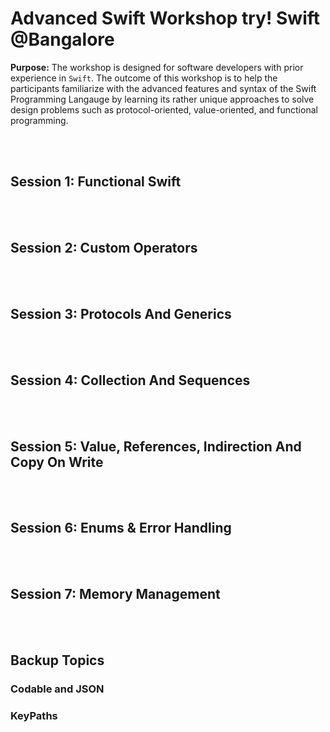 # Advanced Swift Workshop try! Swift @Bangalore
**Purpose:** The workshop is designed for software developers with prior experience in `Swift`. The outcome of this workshop is to help the participants familiarize with the advanced features and syntax of the Swift Programming Langauge by learning its rather unique approaches to solve design problems such as protocol-oriented, value-oriented, and functional programming.

<br>
<br>

## Session 1: Functional Swift

<br>
<br>

## Session 2: Custom Operators

<br>
<br>

## Session 3: Protocols And Generics

<br>
<br>

## Session 4: Collection And Sequences

<br>
<br>

## Session 5: Value, References, Indirection And Copy On Write

<br>
<br>

## Session 6: Enums & Error Handling

<br>
<br>

## Session 7: Memory Management

<br>
<br>

## Backup Topics
### Codable and JSON
### KeyPaths
